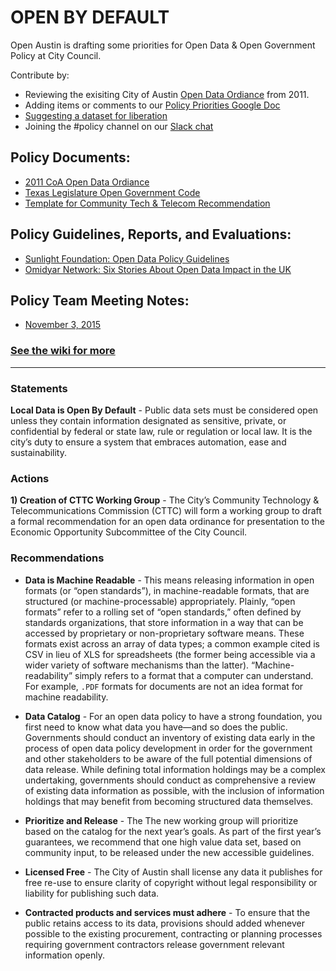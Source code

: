 # OPEN BY DEFAULT 

Open Austin is drafting some priorities for Open Data & Open Government Policy at City Council.

Contribute by: 
  - Reviewing the exisiting City of Austin [Open Data Ordiance](http://www.ci.austin.tx.us/edims/document.cfm?id=161941) from 2011.
  - Adding items or comments to our [Policy Priorities Google Doc](http://tinyurl.com/oa-policy-priorities)
  - [Suggesting a dataset for liberation](https://github.com/open-austin/liberate-the-data/)
  - Joining the #policy channel on our [Slack chat](http://slack.open-austin.org/)
  
## Policy Documents: 

- [2011 CoA Open Data Ordiance](http://www.ci.austin.tx.us/edims/document.cfm?id=161941)
- [Texas Legislature Open Government Code](http://www.statutes.legis.state.tx.us/Docs/GV/htm/GV.552.htm)
- [Template for Community Tech & Telecom Recommendation](https://github.com/open-austin/open-by-default/blob/master/formal-recommendation-template.md)

## Policy Guidelines, Reports, and Evaluations:
- [Sunlight Foundation: Open Data Policy Guidelines](http://sunlightfoundation.com/opendataguidelines/)
- [Omidyar Network: Six Stories About Open Data Impact in the UK](https://www.omidyar.com/sites/default/files/file_archive/insights/Open%20Data_Six%20Stories%20About%20Impact%20in%20the%20UK/OpenData_CaseStudies_Report_complete_DIGITAL_102715.pdf)

## Policy Team Meeting Notes:

- [November 3, 2015](https://github.com/open-austin/open-by-default/wiki/Notes-from-3-Nov)

### [See the wiki for more](https://github.com/open-austin/open-by-default/wiki)

---

### Statements

**Local Data is Open By Default** - Public data sets must be considered open unless they contain information designated as sensitive, private, or confidential by federal or state law, rule or regulation or local law. It is the city’s duty to ensure a system that embraces automation, ease and sustainability.

### Actions

**1) Creation of CTTC Working Group** - The City’s Community Technology & Telecommunications Commission (CTTC) will form a working group to draft a formal recommendation for an open data ordinance for presentation to the Economic Opportunity Subcommittee of the City Council. 

### Recommendations
  
  -  **Data is Machine Readable** - This means releasing information in open formats (or “open standards”), in machine-readable formats, that are structured (or machine-processable) appropriately. Plainly, “open formats” refer to a rolling set of “open standards,” often defined by standards organizations, that store information in a way that can be accessed by proprietary or non-proprietary software means. These formats exist across an array of data types; a common example cited is CSV in lieu of XLS for spreadsheets (the former being accessible via a wider variety of software mechanisms than the latter). “Machine-readability” simply refers to a format that a computer can understand. For example, `.PDF` formats for documents are not an idea format for machine readability. 

  - **Data Catalog** - For an open data policy to have a strong foundation, you first need to know what data you have—and so does the public. Governments should conduct an inventory of existing data early in the process of open data policy development in order for the government and other stakeholders to be aware of the full potential dimensions of data release. While defining total information holdings may be a complex undertaking, governments should conduct as comprehensive a review of existing data information as possible, with the inclusion of information holdings that may benefit from becoming structured data themselves. 

  - **Prioritize and Release** - The The new working group will prioritize based on the catalog for the next year’s goals. As part of the first year’s guarantees, we recommend that one high value data set, based on community input, to be released under the new accessible guidelines.

  - **Licensed Free** - The City of Austin shall license any data it publishes for free re-use to ensure clarity of copyright without legal responsibility or liability for publishing such data.

  - **Contracted products and services must adhere** - To ensure that the public retains access to its data, provisions should added whenever possible to the existing procurement, contracting or planning processes requiring government contractors release government relevant information openly.

